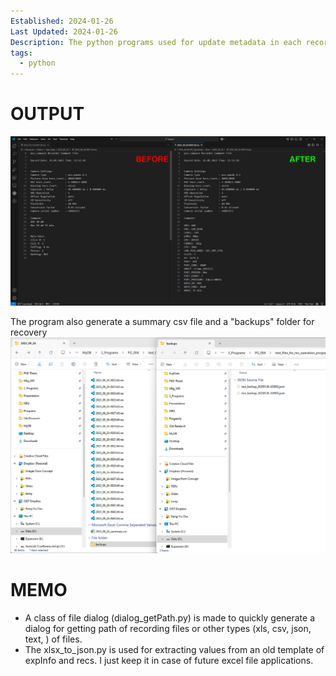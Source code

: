 ```yaml
---
Established: 2024-01-26
Last Updated: 2024-01-26
Description: The python programs used for update metadata in each recording file based on previous note files (JSON)
tags:
  - python
---
```

# OUTPUT
![](update_metadata_in_rec_files.png)

The program also generate a summary csv file and a "backups" folder for recovery
![](generated_files.png)
# MEMO
- A class of file dialog (dialog_getPath.py) is made to quickly generate a dialog for getting path of recording files or other types (xls, csv, json, text, ) of files.
- The xlsx_to_json.py is used for extracting values from an old template of expInfo and recs. I just keep it in case of future excel file applications.


